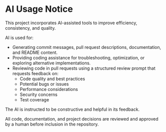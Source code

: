 # AI Usage Notice

This project incorporates AI-assisted tools to improve efficiency, consistency, and quality.

AI is used for:
- Generating commit messages, pull request descriptions, documentation, and README content.
- Providing coding assistance for troubleshooting, optimization, or exploring alternative implementations.
- Reviewing code in pull requests using a structured review prompt that requests feedback on:
  - Code quality and best practices
  - Potential bugs or issues
  - Performance considerations
  - Security concerns
  - Test coverage
    
The AI is instructed to be constructive and helpful in its feedback.

All code, documentation, and project decisions are reviewed and approved by a human before inclusion in the repository.
